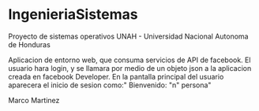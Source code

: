# IngenieriaSistemas

Proyecto de sistemas operativos
UNAH - Universidad Nacional Autonoma de Honduras

Aplicacion de entorno web, que consuma servicios de API de facebook.
El usuario hara login, y se llamara por medio de un objeto json a la aplicacion creada en facebook Developer.
En la pantalla principal del usuario aparecera el inicio de sesion como:" Bienvenido: "n" persona"

Marco Martinez
